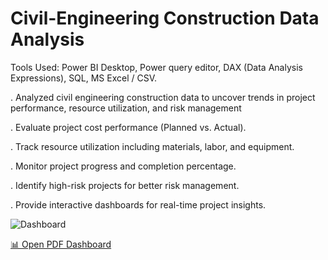 # Civil-Engineering Construction Data Analysis

Tools Used: Power BI Desktop, Power query editor, DAX (Data Analysis Expressions), SQL, MS Excel / CSV.

. Analyzed civil engineering construction data to uncover trends in project performance, resource utilization, and risk management

. Evaluate project cost performance (Planned vs. Actual).

. Track resource utilization including materials, labor, and equipment.

. Monitor project progress and completion percentage.

. Identify high-risk projects for better risk management.

. Provide interactive dashboards for real-time project insights.

![Dashboard](Construction_insights_dashboard.png)

[📊 Open PDF Dashboard](https://username.github.io/repo-name/Civil%20Construction1.pdf)


